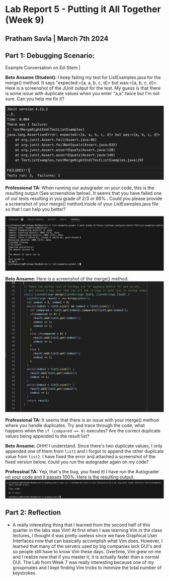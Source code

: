 # Lab Report 5 - Putting it All Together (Week 9) 
## Pratham Savla | March 7th 2024 

## Part 1: Debugging Scenario:
Example Conversation on Ed-Stem |

**Beto Ansame (Student):** I keep failing my test for ListExamples.java for the merge() method. It says "expected:<[a, a, b, c, d]> but was:<[a, b, c, d]>. Here is a screenshot of the JUnit output for the test. My guess is that there is some issue with duplicate values when you enter "a,a" twice but I'm not sure. Can you help me fix it? 


![failedTest](test-failing.png)

**Professional TA:** When running our autograder on your code, this is the resulting output (See screenshow below). It seems that you have failed one of our tests resulting in you grade of 2/3 or 66% . Could you please provide a screenshot of your merge() method inside of your ListExamples.java file so that I can help you better? 

![autograderFailing](autograder-failing.png)


**Beto Ansame:** Here is a screenshot of the merge() method. 
![merge](student-merge-method.png)


**Professional TA:** It seems that there is an issue with your merge() method where you handle duplicates. Try and trace through the code, what happens when the `if (compared == 0)` executes? Are the correct duplicate values being appended to the result list?

**Beto Ansame:** OHH! I understand. Since there's two duplicate values, I only appended one of them from `list1` and I forgot to append the other duplicate value from `list2`. I have fixed the error and attached a screenshot of the fixed version below, could you run the autograder again on my code?



**Professinal TA:** Yep, that's the bug, you fixed it! I have run the Autograder on your code and it passes 100%. Here is the resulting output. 
![autograderPass](autograder-passing.png)

## Part 2: Reflection 
- A really interesting thing that I learned from the second half of this quarter in the labs was Vim! At first when I was learning Vim in the class lectures, I thought it was pretty useless since we have Graphical User Interfaces now that can basically accomplish what Vim does. However, I learned that many of the servers used by big companies lack GUI's and so people still have to know Vim these days. Overtime, Vim grew on me and I realize now that if you master it, it is actually faster than a normal GUI. The Lab from Week 7 was really interesting because one of my groupmates and I kept finding Vim tricks to minmize the total number of keystrokes. 
